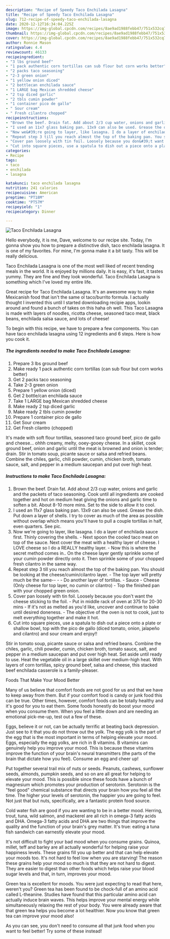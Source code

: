 ```yaml
---
description: "Recipe of Speedy Taco Enchilada Lasagna"
title: "Recipe of Speedy Taco Enchilada Lasagna"
slug: 712-recipe-of-speedy-taco-enchilada-lasagna
date: 2020-12-12T16:34:04.225Z
image: https://img-global.cpcdn.com/recipes/8ae9ad1988febb47/751x532cq70/taco-enchilada-lasagna-recipe-main-photo.jpg
thumbnail: https://img-global.cpcdn.com/recipes/8ae9ad1988febb47/751x532cq70/taco-enchilada-lasagna-recipe-main-photo.jpg
cover: https://img-global.cpcdn.com/recipes/8ae9ad1988febb47/751x532cq70/taco-enchilada-lasagna-recipe-main-photo.jpg
author: Ronnie Mason
ratingvalue: 4.4
reviewcount: 46133
recipeingredient:
- "3 lbs ground beef"
- "1 pack authentic corn tortillas can sub flour but corn works better"
- "2 packs taco seasoning"
- "2-3 green onion"
- "1 yellow onion diced"
- "2 bottlecan enchilada sauce"
- "1 LARGE bag Mexican shredded cheese"
- "2 tsp diced garlic"
- "2 tbls cumin powder"
- "1 container pico de gallo"
- " Sour cream"
- " Fresh cilantro chopped"
recipeinstructions:
- "Brown the beef. Drain fat. Add about 2/3 cup water, onions and garlic and the packets of taco seasoning. Cook until all ingredients are cooked together and hot on medium heat giving the onions and garlic time to soften a bit. About 8-10 more mins. Set to the side to allow it to cool."
- "I used an 11x7 glass baking pan. 13x9 can also be used. Grease the dish. Put down a layer of shells. I try to cover as much of the area as possible without overlap which means you&#39;ll have to pull a couple tortillas in half, even quarters. See pic."
- "Now we&#39;re going to layer, like lasagna. I do a layer of enchilada sauce first. Thinly covering the shells.  Next spoon the cooled taco meat on top of the sauce. Next cover the meat with a healthy layer of cheese. I LOVE cheese so I do a REALLY healthy layer. Now this is where the secret method comes in.. On the cheese layer gently sprinkle some of your cumin powder directly onto it. Then sprinkle some of your chopped fresh cilantro in the same way."
- "Repeat step 3 till you reach almost the top of the baking pan. You should be looking at the cheese/cumin/cilantro layer. The top layer will pretty much be the same--  Do another layer of tortillas. Sauce Cheese (Only cheese for top layer, no cumin or cilantro) Top the finished pan with your chopped green onion."
- "Cover pan loosely with tin foil. Loosely because you don&#39;t want the cheese sticking to the foil. Put in middle rack of oven at 375 for 20-30 mins If it&#39;s not as melted as you&#39;d like, uncover and continue to bake until desired doneness. The objective of the oven is not to cook, just to melt everything together and make it hot."
- "Cut into square pieces, use a spatula to dish out a piece onto a plate or shallow bowl, top with the pico de gallo (diced tomato, onion, jalapeño and cilantro) and sour cream and enjoy!!"
categories:
- Recipe
tags:
- taco
- enchilada
- lasagna

katakunci: taco enchilada lasagna 
nutrition: 241 calories
recipecuisine: American
preptime: "PT18M"
cooktime: "PT57M"
recipeyield: "1"
recipecategory: Dinner

---
```



![Taco Enchilada Lasagna](https://img-global.cpcdn.com/recipes/8ae9ad1988febb47/751x532cq70/taco-enchilada-lasagna-recipe-main-photo.jpg)

Hello everybody, it is me, Dave, welcome to our recipe site. Today, I'm gonna show you how to prepare a distinctive dish, taco enchilada lasagna. It is one of my favorites. For mine, I'm gonna make it a bit tasty. This will be really delicious.

Taco Enchilada Lasagna is one of the most well liked of recent trending meals in the world. It is enjoyed by millions daily. It is easy, it's fast, it tastes yummy. They are fine and they look wonderful. Taco Enchilada Lasagna is something which I've loved my entire life.

Great recipe for Taco Enchilada Lasagna. It&#39;s an awesome way to make Mexicanish food that isn&#39;t the same ol taco/burrito formula. I actually thought I invented this until I started downloading recipie apps, lookin around and found a bunch of takes on this haha oh well. This Taco Lasagna is made with layers of noodles, ricotta cheese, seasoned taco meat, black beans, enchilada salsa sauce, and lots of cheese!


To begin with this recipe, we have to prepare a few components. You can have taco enchilada lasagna using 12 ingredients and 6 steps. Here is how you cook it.

<!--inarticleads1-->

##### The ingredients needed to make Taco Enchilada Lasagna:

1. Prepare 3 lbs ground beef
1. Make ready 1 pack authentic corn tortillas (can sub flour but corn works better)
1. Get 2 packs taco seasoning
1. Take 2-3 green onion
1. Prepare 1 yellow onion (diced)
1. Get 2 bottle/can enchilada sauce
1. Take 1 LARGE bag Mexican shredded cheese
1. Make ready 2 tsp diced garlic
1. Make ready 2 tbls cumin powder
1. Prepare 1 container pico de gallo
1. Get  Sour cream
1. Get  Fresh cilantro (chopped)


It&#39;s made with soft flour tortillas, seasoned taco ground beef, pico de gallo and cheese… ohhh creamy, melty, ooey-gooey cheese. In a skillet, cook ground beef, onion and garlic until the meat is browned and onion is tender; drain. Stir in tomato soup, picante sauce or salsa and refried beans. Combine the chiles, garlic, chili powder, cumin, chicken broth, tomato sauce, salt, and pepper in a medium saucepan and put over high heat. 

<!--inarticleads2-->

##### Instructions to make Taco Enchilada Lasagna:

1. Brown the beef. Drain fat. Add about 2/3 cup water, onions and garlic and the packets of taco seasoning. Cook until all ingredients are cooked together and hot on medium heat giving the onions and garlic time to soften a bit. About 8-10 more mins. Set to the side to allow it to cool.
1. I used an 11x7 glass baking pan. 13x9 can also be used. Grease the dish. Put down a layer of shells. I try to cover as much of the area as possible without overlap which means you&#39;ll have to pull a couple tortillas in half, even quarters. See pic.
1. Now we&#39;re going to layer, like lasagna. I do a layer of enchilada sauce first. Thinly covering the shells.  - Next spoon the cooled taco meat on top of the sauce. Next cover the meat with a healthy layer of cheese. I LOVE cheese so I do a REALLY healthy layer. - Now this is where the secret method comes in.. On the cheese layer gently sprinkle some of your cumin powder directly onto it. Then sprinkle some of your chopped fresh cilantro in the same way.
1. Repeat step 3 till you reach almost the top of the baking pan. You should be looking at the cheese/cumin/cilantro layer. - The top layer will pretty much be the same-- -  - Do another layer of tortillas. - Sauce - Cheese (Only cheese for top layer, no cumin or cilantro) - Top the finished pan with your chopped green onion.
1. Cover pan loosely with tin foil. Loosely because you don&#39;t want the cheese sticking to the foil. - Put in middle rack of oven at 375 for 20-30 mins - If it&#39;s not as melted as you&#39;d like, uncover and continue to bake until desired doneness. - The objective of the oven is not to cook, just to melt everything together and make it hot.
1. Cut into square pieces, use a spatula to dish out a piece onto a plate or shallow bowl, top with the pico de gallo (diced tomato, onion, jalapeño and cilantro) and sour cream and enjoy!!


Stir in tomato soup, picante sauce or salsa and refried beans. Combine the chiles, garlic, chili powder, cumin, chicken broth, tomato sauce, salt, and pepper in a medium saucepan and put over high heat. Set aside until ready to use. Heat the vegetable oil in a large skillet over medium-high heat. With layers of corn tortillas, spicy ground beef, salsa and cheese, this stacked beef enchilada casserole is a family-pleaser. 

Foods That Make Your Mood Better


Many of us believe that comfort foods are not good for us and that we have to keep away from them. But if your comfort food is candy or junk food this can be true. Other times, however, comfort foods can be totally healthy and it's good for you to eat them. Some foods honestly do boost your mood when you consume them. When you feel a little down and are needing an emotional pick-me-up, test out a few of these.

Eggs, believe it or not, can be actually terrific at beating back depression. Just see to it that you do not throw out the yolk. The egg yolk is the part of the egg that is the most important in terms of helping elevate your mood. Eggs, especially the egg yolks, are rich in B vitamins. B vitamins can genuinely help you improve your mood. This is because these vitamins improve the function of your brain's neural transmitters (the parts of the brain that dictate how you feel). Consume an egg and cheer up!

Put together several trail mix of nuts or seeds. Peanuts, cashews, sunflower seeds, almonds, pumpkin seeds, and so on are all great for helping to elevate your mood. This is possible since these foods have a bunch of magnesium which promotes your production of serotonin. Serotonin is the "feel good" chemical substance that directs your brain how you feel all the time. The higher your levels of serotonin, the happier you are going to feel. Not just that but nuts, specifically, are a fantastic protein food source.

Cold water fish are good if you are wanting to be in a better mood. Herring, trout, tuna, wild salmon, and mackerel are all rich in omega-3 fatty acids and DHA. Omega-3 fatty acids and DHA are two things that improve the quality and the function of your brain's grey matter. It's true: eating a tuna fish sandwich can earnestly elevate your mood. 

It's not difficult to fight your bad mood when you consume grains. Quinoa, millet, teff and barley are all actually wonderful for helping raise your happiness levels. These grains fill you up better and that can help elevate your moods too. It's not hard to feel low when you are starving! The reason these grains help your mood so much is that they are not hard to digest. They are easier to digest than other foods which helps raise your blood sugar levels and that, in turn, improves your mood.

Green tea is excellent for moods. You were just expecting to read that here, weren't you? Green tea has been found to be chock-full of an amino acid called L-theanine. Studies have found that this particular amino acid can actually induce brain waves. This helps improve your mental energy while simultaneously relaxing the rest of your body. You were already aware that that green tea helps you become a lot healthier. Now you know that green tea can improve your mood also!

As you can see, you don't need to consume all that junk food when you want to feel better! Try some of these instead!

